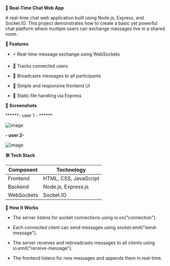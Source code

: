 ******💬 Real-Time Chat Web App******

A real-time chat web application built using Node.js, Express, and Socket.IO. This project demonstrates how to create a basic yet powerful chat platform where multiple users can exchange messages live in a shared room.

******🚀 Features******

- ⚡ Real-time message exchange using WebSockets

- 👥 Tracks connected users

- 📢 Broadcasts messages to all participants

- 🎨 Simple and responsive frontend UI

- 📁 Static file handling via Express

******📸 Screenshots******

******- user 1 - ******

![image](https://github.com/user-attachments/assets/961f425f-9563-41eb-a10d-cf204db48339) 

****- user 2-****

![image](https://github.com/user-attachments/assets/9036a182-68dc-407d-89d9-85edd9847526)

******🛠️ Tech Stack******

| Component  | Technology            |
| ---------- | --------------------- |
| Frontend   | HTML, CSS, JavaScript |
| Backend    | Node.js, Express.js   |
| WebSockets | Socket.IO             |

******🧪 How It Works******

- The server listens for socket connections using io.on("connection").

- Each connected client can send messages using socket.emit("send-message").

- The server receives and rebroadcasts messages to all clients using io.emit("receive-message").

- The frontend listens for new messages and appends them in real-time.


